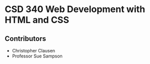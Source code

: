 # CSD 340 Web Development with HTML and CSS
## Contributors
* Christopher Clausen
* Professor Sue Sampson
